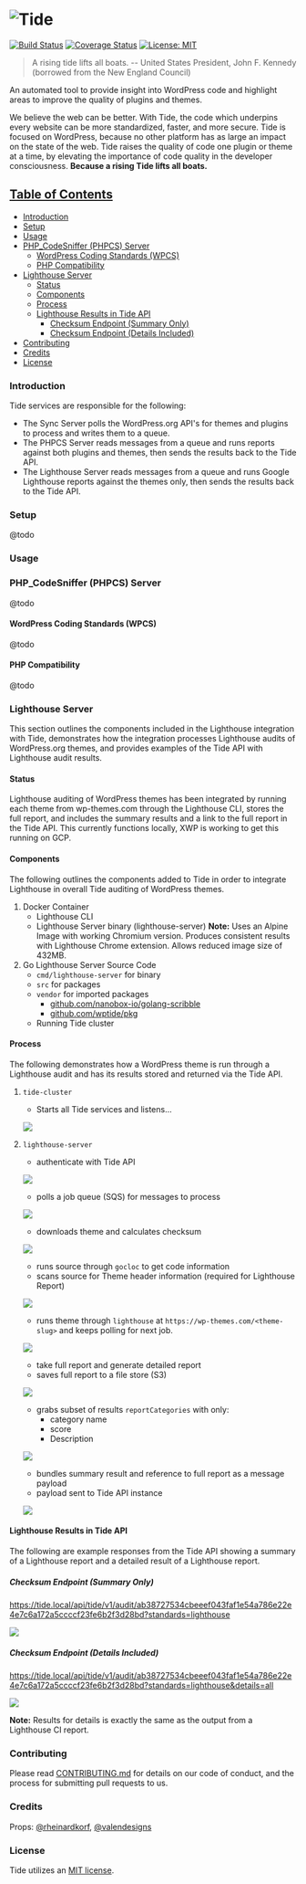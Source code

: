 # ![Tide](docs/images/logo.png)

[![Build Status](https://travis-ci.org/xwp/go-tide.svg?branch=develop)](https://travis-ci.org/xwp/go-tide) [![Coverage Status](https://coveralls.io/repos/github/xwp/go-tide/badge.svg?branch=develop)](https://coveralls.io/github/xwp/go-tide?branch=develop) [![License: MIT](https://img.shields.io/badge/License-MIT-blue.svg)](https://opensource.org/licenses/MIT)
> A rising tide lifts all boats.
> -- United States President, John F. Kennedy (borrowed from the New England Council)

An automated tool to provide insight into WordPress code and highlight areas to improve the quality of plugins and themes.

We believe the web can be better. With Tide, the code which underpins every website can be more standardized, faster, and more secure. Tide is focused on WordPress, because no other platform has as large an impact on the state of the web. Tide raises the quality of code one plugin or theme at a time, by elevating the importance of code quality in the developer consciousness. **Because a rising Tide lifts all boats.**

## [Table of Contents](#table-of-contents)
   + [Introduction](#introduction)
   + [Setup](#setup)
   + [Usage](#usage)
   + [PHP_CodeSniffer (PHPCS) Server](#php-codesniffer--phpcs--server)
     - [WordPress Coding Standards (WPCS)](#wordpress-coding-standards--wpcs-)
     - [PHP Compatibility](#php-compatibility)
   + [Lighthouse Server](#lighthouse-server)
     - [Status](#status)
     - [Components](#components)
     - [Process](#process)
     - [Lighthouse Results in Tide API](#lighthouse-results-in-tide-api)
       * [Checksum Endpoint (Summary Only)](#checksum-endpoint--summary-only-)
       * [Checksum Endpoint (Details Included)](#checksum-endpoint--details-included-)
   + [Contributing](#contributing)
   + [Credits](#credits)
   + [License](#license)

### Introduction
Tide services are responsible for the following:
- The Sync Server polls the WordPress.org API's for themes and plugins to process and writes them to a queue.
- The PHPCS Server reads messages from a queue and runs reports against both plugins and themes, then sends the results back to the Tide API.
- The Lighthouse Server reads messages from a queue and runs Google Lighthouse reports against the themes only, then sends the results back to the Tide API.

### Setup
@todo

### Usage

### PHP_CodeSniffer (PHPCS) Server
@todo

#### WordPress Coding Standards (WPCS)
@todo

#### PHP Compatibility
@todo

### Lighthouse Server
This section outlines the components included in the Lighthouse integration with Tide, demonstrates how the integration processes Lighthouse audits of WordPress.org themes, and provides examples of the Tide API with Lighthouse audit results.

#### Status
Lighthouse auditing of WordPress themes has been integrated by running each theme from wp-themes.com through the Lighthouse CLI, stores the full report, and includes the summary results and a link to the full report in the Tide API. This currently functions locally, XWP is working to get this running on GCP.

#### Components
The following outlines the components added to Tide in order to integrate Lighthouse in overall Tide auditing of WordPress themes.
1. Docker Container
   - Lighthouse CLI
   - Lighthouse Server binary (lighthouse-server)
   **Note:** Uses an Alpine Image with working Chromium version. Produces consistent results with Lighthouse Chrome extension. Allows reduced image size of 432MB.
2. Go Lighthouse Server Source Code
   - `cmd/lighthouse-server` for binary
   - `src` for packages
   - `vendor` for imported packages
     - [github.com/nanobox-io/golang-scribble](https://github.com/nanobox-io/golang-scribble)
     - [github.com/wptide/pkg](https://github.com/wptide/pkg)
   - Running Tide cluster

#### Process
The following demonstrates how a WordPress theme is run through a Lighthouse audit and has its results stored and returned via the Tide API.
1. `tide-cluster`
   - Starts all Tide services and listens...

   ![](docs/images/starts-all-tide-services-and-listens.png)
2. `lighthouse-server`
   - authenticate with Tide API    

   ![](docs/images/authenticate-with-tide-api.png)
   - polls a job queue (SQS) for messages to process

   ![](docs/images/polls-a-job-queue-for-messages-to-process.png)
   - downloads theme and calculates checksum

   ![](docs/images/downloads-theme-and-calculates-checksum.png)
   - runs source through `gocloc` to get code information
   - scans source for Theme header information (required for Lighthouse Report)

   ![](docs/images/scans-source-for-theme-header-info.png)
   - runs theme through `lighthouse` at `https://wp-themes.com/<theme-slug>` and keeps polling for next job.

   ![](docs/images/runs-theme-through-lighthouse-and-keeps-polling-for-next-job.png)
   - take full report and generate detailed report
   - saves full report to a file store (S3)

   ![](docs/images/saves-full-report-to-a-file-store.png)
   - grabs subset of results `reportCategories` with only:
     - category name
     - score
     - Description

   ![](docs/images/grabs-subset-of-results.png)
   - bundles summary result and reference to full report as a message payload
   - payload sent to Tide API instance

   ![](docs/images/payload-sent-to-tide-api-instance.png)

#### Lighthouse Results in Tide API
The following are example responses from the Tide API showing a summary of a Lighthouse report and a detailed result of a Lighthouse report.

##### Checksum Endpoint (Summary Only)
https://tide.local/api/tide/v1/audit/ab38727534cbeeef043faf1e54a786e22e4e7c6a172a5ccccf23fe6b2f3d28bd?standards=lighthouse

![](docs/images/checksum-endpoint-summary-only.png)

##### Checksum Endpoint (Details Included)
https://tide.local/api/tide/v1/audit/ab38727534cbeeef043faf1e54a786e22e4e7c6a172a5ccccf23fe6b2f3d28bd?standards=lighthouse&details=all

![](docs/images/checksum-endpoint-details-included.png)

**Note:** Results for details is exactly the same as the output from a Lighthouse CI report.

### Contributing
Please read [CONTRIBUTING.md](CONTRIBUTING.md) for details on our code of conduct, and the process for submitting pull requests to us.

### Credits
Props: [@rheinardkorf](https://github.com/rheinardkorf), [@valendesigns](https://github.com/valendesigns)

### License
Tide utilizes an [MIT license](https://github.com/xwp/go-tide/blob/master/LICENSE).

